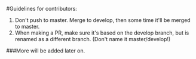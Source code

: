 #Guidelines for contributors:  
1) Don't push to master. Merge to develop, then some time it'll be merged to master.
2) When making a PR, make sure it's based on the develop branch, but is renamed as a different branch. (Don't name it master/develop!)

###More will be added later on.
